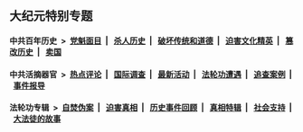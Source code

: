 ## 大纪元特别专题

#### 中共百年历史 &nbsp;>&nbsp; [党魁面目](indexes/nf1176107/README.md?04080430) &nbsp;| &nbsp; [杀人历史](indexes/nf1176106/README.md?04080430) &nbsp;| &nbsp; [破坏传统和道德](indexes/nf1176106/README.md?04080430) &nbsp;| &nbsp; [迫害文化精英](indexes/nf1176111/README.md?04080430) &nbsp;| &nbsp; [篡改历史](indexes/nf1176115/README.md?04080430) &nbsp;| &nbsp; [卖国](indexes/nf1176117/README.md?04080430) 

#### 中共活摘器官 &nbsp;>&nbsp; [热点评论](indexes/nf5879/README.md?04080430) &nbsp;| &nbsp; [国际调查](indexes/nf5947/README.md?04080430) &nbsp;| &nbsp; [最新活动](indexes/nf5883/README.md?04080430) &nbsp;| &nbsp; [法轮功遭遇](indexes/nf5881/README.md?04080430) &nbsp;| &nbsp; [追查案例](indexes/nf5880/README.md?04080430) &nbsp;| &nbsp; [事件报导](indexes/nf5877/README.md?04080430) 

#### 法轮功专辑 &nbsp;>&nbsp; [自焚伪案](indexes/nf5562/README.md?04080430) &nbsp;| &nbsp; [迫害真相](indexes/nf4379/README.md?04080430) &nbsp;| &nbsp; [历史事件回顾](indexes/nf5793/README.md?04080430) &nbsp;| &nbsp; [真相特辑](indexes/nf4389/README.md?04080430) &nbsp;| &nbsp; [社会支持](indexes/nf4386/README.md?04080430) &nbsp;| &nbsp; [大法徒的故事](indexes/nf1147481/README.md?04080430) 


